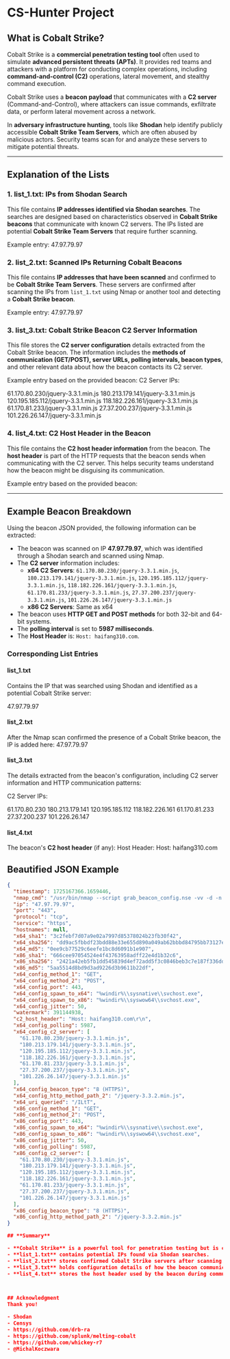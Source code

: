 # CS-Hunter Project

## **What is Cobalt Strike?**

Cobalt Strike is a **commercial penetration testing tool** often used to simulate **advanced persistent threats (APTs)**. It provides red teams and attackers with a platform for conducting complex operations, including **command-and-control (C2)** operations, lateral movement, and stealthy command execution.

Cobalt Strike uses a **beacon payload** that communicates with a **C2 server** (Command-and-Control), where attackers can issue commands, exfiltrate data, or perform lateral movement across a network.

In **adversary infrastructure hunting**, tools like **Shodan** help identify publicly accessible **Cobalt Strike Team Servers**, which are often abused by malicious actors. Security teams scan for and analyze these servers to mitigate potential threats.

---

## **Explanation of the Lists**

### **1. list_1.txt: IPs from Shodan Search**
This file contains **IP addresses identified via Shodan searches**. The searches are designed based on characteristics observed in **Cobalt Strike beacons** that communicate with known C2 servers. The IPs listed are potential **Cobalt Strike Team Servers** that require further scanning.

Example entry:
47.97.79.97


### **2. list_2.txt: Scanned IPs Returning Cobalt Beacons**
This file contains **IP addresses that have been scanned** and confirmed to be **Cobalt Strike Team Servers**. These servers are confirmed after scanning the IPs from `list_1.txt` using Nmap or another tool and detecting a **Cobalt Strike beacon**.

Example entry:
47.97.79.97


### **3. list_3.txt: Cobalt Strike Beacon C2 Server Information**
This file stores the **C2 server configuration** details extracted from the Cobalt Strike beacon. The information includes the **methods of communication (GET/POST), server URLs, polling intervals, beacon types**, and other relevant data about how the beacon contacts its C2 server.

Example entry based on the provided beacon:
C2 Server IPs:

61.170.80.230/jquery-3.3.1.min.js
180.213.179.141/jquery-3.3.1.min.js
120.195.185.112/jquery-3.3.1.min.js
118.182.226.161/jquery-3.3.1.min.js
61.170.81.233/jquery-3.3.1.min.js
27.37.200.237/jquery-3.3.1.min.js
101.226.26.147/jquery-3.3.1.min.js


### **4. list_4.txt: C2 Host Header in the Beacon**
This file contains the **C2 host header information** from the beacon. The **host header** is part of the HTTP requests that the beacon sends when communicating with the C2 server. This helps security teams understand how the beacon might be disguising its communication.

Example entry based on the provided beacon:

---

## **Example Beacon Breakdown**

Using the beacon JSON provided, the following information can be extracted:

- The beacon was scanned on IP **47.97.79.97**, which was identified through a Shodan search and scanned using Nmap.
- The **C2 server** information includes:
  - **x64 C2 Servers**: `61.170.80.230/jquery-3.3.1.min.js`, `180.213.179.141/jquery-3.3.1.min.js`, `120.195.185.112/jquery-3.3.1.min.js`, `118.182.226.161/jquery-3.3.1.min.js`, `61.170.81.233/jquery-3.3.1.min.js`, `27.37.200.237/jquery-3.3.1.min.js`, `101.226.26.147/jquery-3.3.1.min.js`
  - **x86 C2 Servers**: Same as x64
- The beacon uses **HTTP GET and POST methods** for both 32-bit and 64-bit systems.
- The **polling interval** is set to **5987 milliseconds**.
- The **Host Header** is: `Host: haifang310.com`.

### **Corresponding List Entries**

#### **list_1.txt**
Contains the IP that was searched using Shodan and identified as a potential Cobalt Strike server:

47.97.79.97

#### **list_2.txt**
After the Nmap scan confirmed the presence of a Cobalt Strike beacon, the IP is added here:
47.97.79.97


#### **list_3.txt**
The details extracted from the beacon's configuration, including C2 server information and HTTP communication patterns:

C2 Server IPs:

61.170.80.230
180.213.179.141
120.195.185.112
118.182.226.161
61.170.81.233
27.37.200.237
101.226.26.147


#### **list_4.txt**
The beacon's **C2 host header** (if any):
Host Header: Host: haifang310.com



## **Beautified JSON Example**

```json
{
  "timestamp": 1725167366.1659446,
  "nmap_cmd": "/usr/bin/nmap --script grab_beacon_config.nse -vv -d -n -F -T5 -oX - 47.97.79.97",
  "ip": "47.97.79.97",
  "port": "443",
  "protocol": "tcp",
  "service": "https",
  "hostnames": null,
  "x64_sha1": "3c2febf7d07a9e02a7997d85378024b23fb30f42",
  "x64_sha256": "dd9ac5fbbdf23bdd88e33e655d890a049ab62bbbd84795bb73127e875bea171d",
  "x64_md5": "0ee9cb77529c6eefe1bc8d6091b1e907",
  "x86_sha1": "666cee97054524e4f43763958adff22e4d1b32c6",
  "x86_sha256": "2421a42eb5fb1dd545839d4ef72add5f3c0846beb3c7e187f336ddb7c7ac28dd",
  "x86_md5": "5aa5514d8bd9d3ad9226d3b9611b22df",
  "x64_config_method_1": "GET",
  "x64_config_method_2": "POST",
  "x64_config_port": 443,
  "x64_config_spawn_to_x64": "%windir%\\sysnative\\svchost.exe",
  "x64_config_spawn_to_x86": "%windir%\\syswow64\\svchost.exe",
  "x64_config_jitter": 50,
  "watermark": 391144938,
  "c2_host_header": "Host: haifang310.com\r\n",
  "x64_config_polling": 5987,
  "x64_config_c2_server": [
    "61.170.80.230/jquery-3.3.1.min.js",
    "180.213.179.141/jquery-3.3.1.min.js",
    "120.195.185.112/jquery-3.3.1.min.js",
    "118.182.226.161/jquery-3.3.1.min.js",
    "61.170.81.233/jquery-3.3.1.min.js",
    "27.37.200.237/jquery-3.3.1.min.js",
    "101.226.26.147/jquery-3.3.1.min.js"
  ],
  "x64_config_beacon_type": "8 (HTTPS)",
  "x64_config_http_method_path_2": "/jquery-3.3.2.min.js",
  "x64_uri_queried": "/ILtT",
  "x86_config_method_1": "GET",
  "x86_config_method_2": "POST",
  "x86_config_port": 443,
  "x86_config_spawn_to_x64": "%windir%\\sysnative\\svchost.exe",
  "x86_config_spawn_to_x86": "%windir%\\syswow64\\svchost.exe",
  "x86_config_jitter": 50,
  "x86_config_polling": 5987,
  "x86_config_c2_server": [
    "61.170.80.230/jquery-3.3.1.min.js",
    "180.213.179.141/jquery-3.3.1.min.js",
    "120.195.185.112/jquery-3.3.1.min.js",
    "118.182.226.161/jquery-3.3.1.min.js",
    "61.170.81.233/jquery-3.3.1.min.js",
    "27.37.200.237/jquery-3.3.1.min.js",
    "101.226.26.147/jquery-3.3.1.min.js"
  ],
  "x86_config_beacon_type": "8 (HTTPS)",
  "x86_config_http_method_path_2": "/jquery-3.3.2.min.js"
}

## **Summary**

- **Cobalt Strike** is a powerful tool for penetration testing but is often misused by threat actors.
- **list_1.txt** contains potential IPs found via Shodan searches. 
- **list_2.txt** stores confirmed Cobalt Strike servers after scanning. It's a subset of list_1.txt
- **list_3.txt** holds configuration details of how the beacon communicates with its C2 server. It can also contain the ips of list_2.txt
- **list_4.txt** stores the host header used by the beacon during communication.



## Acknowledgment
Thank you!

- Shodan
- Censys
- https://github.com/drb-ra
- https://github.com/splunk/melting-cobalt
- https://github.com/whickey-r7
- @MichalKoczwara
